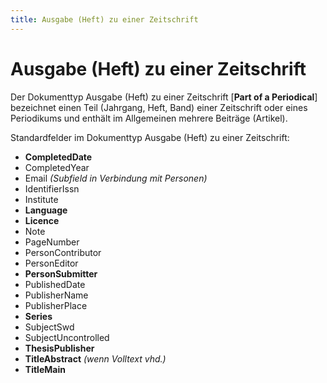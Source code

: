 ```yaml
---
title: Ausgabe (Heft) zu einer Zeitschrift
---
```


# Ausgabe (Heft) zu einer Zeitschrift

Der Dokumenttyp Ausgabe (Heft) zu einer Zeitschrift [**Part of a Periodical**] bezeichnet einen Teil
(Jahrgang, Heft, Band) einer Zeitschrift oder eines Periodikums und enthält im Allgemeinen mehrere
Beiträge (Artikel).

Standardfelder im Dokumenttyp Ausgabe (Heft) zu einer Zeitschrift:

* **CompletedDate**
* CompletedYear
* Email *(Subfield in Verbindung mit Personen)*
* IdentifierIssn
* Institute
* **Language**
* **Licence**
* Note
* PageNumber
* PersonContributor
* PersonEditor
* **PersonSubmitter**
* PublishedDate
* PublisherName
* PublisherPlace
* **Series**
* SubjectSwd
* SubjectUncontrolled
* **ThesisPublisher**
* **TitleAbstract** *(wenn Volltext vhd.)*
* **TitleMain**

